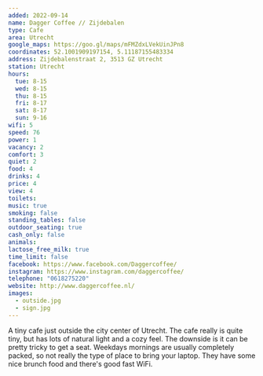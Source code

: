 ```yaml
---
added: 2022-09-14
name: Dagger Coffee // Zijdebalen
type: Cafe
area: Utrecht
google_maps: https://goo.gl/maps/mFMZdxLVekUinJPn8
coordinates: 52.1001909197154, 5.11187155483334
address: Zijdebalenstraat 2, 3513 GZ Utrecht
station: Utrecht
hours:
  tue: 8-15
  wed: 8-15
  thu: 8-15
  fri: 8-17
  sat: 8-17
  sun: 9-16
wifi: 5
speed: 76
power: 1
vacancy: 2
comfort: 3
quiet: 2
food: 4
drinks: 4
price: 4
view: 4
toilets: 
music: true
smoking: false
standing_tables: false
outdoor_seating: true
cash_only: false
animals: 
lactose_free_milk: true
time_limit: false
facebook: https://www.facebook.com/Daggercoffee/
instagram: https://www.instagram.com/daggercoffee/
telephone: "0618275220"
website: http://www.daggercoffee.nl/
images:
  - outside.jpg
  - sign.jpg
---
```


A tiny cafe just outside the city center of Utrecht. The cafe really is quite tiny, but has lots of natural light and a cozy feel. The downside is it can be pretty tricky to get a seat. Weekdays mornings are usually completely packed, so not really the type of place to bring your laptop. They have some nice brunch food and there's good fast WiFi.
